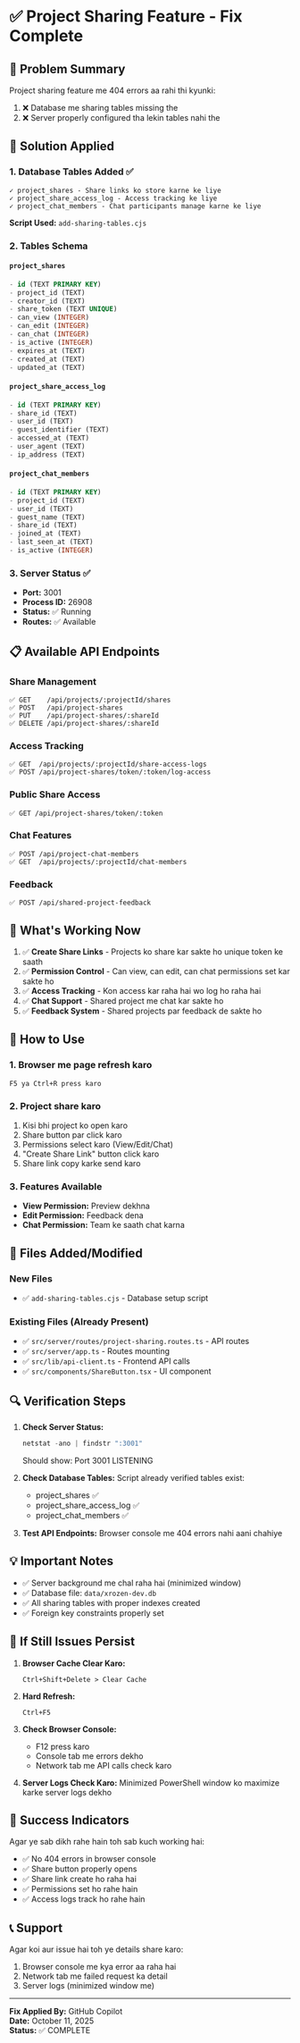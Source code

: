 # ✅ Project Sharing Feature - Fix Complete

## 🎯 Problem Summary

Project sharing feature me 404 errors aa rahi thi kyunki:
1. ❌ Database me sharing tables missing the
2. ❌ Server properly configured tha lekin tables nahi the

## 🔧 Solution Applied

### 1. Database Tables Added ✅
```
✓ project_shares - Share links ko store karne ke liye
✓ project_share_access_log - Access tracking ke liye  
✓ project_chat_members - Chat participants manage karne ke liye
```

**Script Used:** `add-sharing-tables.cjs`

### 2. Tables Schema

#### `project_shares`
```sql
- id (TEXT PRIMARY KEY)
- project_id (TEXT)
- creator_id (TEXT)
- share_token (TEXT UNIQUE)
- can_view (INTEGER)
- can_edit (INTEGER)
- can_chat (INTEGER)
- is_active (INTEGER)
- expires_at (TEXT)
- created_at (TEXT)
- updated_at (TEXT)
```

#### `project_share_access_log`
```sql
- id (TEXT PRIMARY KEY)
- share_id (TEXT)
- user_id (TEXT)
- guest_identifier (TEXT)
- accessed_at (TEXT)
- user_agent (TEXT)
- ip_address (TEXT)
```

#### `project_chat_members`
```sql
- id (TEXT PRIMARY KEY)
- project_id (TEXT)
- user_id (TEXT)
- guest_name (TEXT)
- share_id (TEXT)
- joined_at (TEXT)
- last_seen_at (TEXT)
- is_active (INTEGER)
```

### 3. Server Status ✅
- **Port:** 3001
- **Process ID:** 26908
- **Status:** ✅ Running
- **Routes:** ✅ Available

## 📋 Available API Endpoints

### Share Management
```
✅ GET    /api/projects/:projectId/shares
✅ POST   /api/project-shares
✅ PUT    /api/project-shares/:shareId
✅ DELETE /api/project-shares/:shareId
```

### Access Tracking
```
✅ GET  /api/projects/:projectId/share-access-logs
✅ POST /api/project-shares/token/:token/log-access
```

### Public Share Access
```
✅ GET /api/project-shares/token/:token
```

### Chat Features
```
✅ POST /api/project-chat-members
✅ GET  /api/projects/:projectId/chat-members
```

### Feedback
```
✅ POST /api/shared-project-feedback
```

## 🎉 What's Working Now

1. ✅ **Create Share Links** - Projects ko share kar sakte ho unique token ke saath
2. ✅ **Permission Control** - Can view, can edit, can chat permissions set kar sakte ho
3. ✅ **Access Tracking** - Kon access kar raha hai wo log ho raha hai
4. ✅ **Chat Support** - Shared project me chat kar sakte ho
5. ✅ **Feedback System** - Shared projects par feedback de sakte ho

## 🚀 How to Use

### 1. Browser me page refresh karo
```
F5 ya Ctrl+R press karo
```

### 2. Project share karo
1. Kisi bhi project ko open karo
2. Share button par click karo
3. Permissions select karo (View/Edit/Chat)
4. "Create Share Link" button click karo
5. Share link copy karke send karo

### 3. Features Available
- **View Permission:** Preview dekhna
- **Edit Permission:** Feedback dena
- **Chat Permission:** Team ke saath chat karna

## 📁 Files Added/Modified

### New Files
- ✅ `add-sharing-tables.cjs` - Database setup script

### Existing Files (Already Present)
- ✅ `src/server/routes/project-sharing.routes.ts` - API routes
- ✅ `src/server/app.ts` - Routes mounting
- ✅ `src/lib/api-client.ts` - Frontend API calls
- ✅ `src/components/ShareButton.tsx` - UI component

## 🔍 Verification Steps

1. **Check Server Status:**
   ```powershell
   netstat -ano | findstr ":3001"
   ```
   Should show: Port 3001 LISTENING

2. **Check Database Tables:**
   Script already verified tables exist:
   - project_shares ✅
   - project_share_access_log ✅
   - project_chat_members ✅

3. **Test API Endpoints:**
   Browser console me 404 errors nahi aani chahiye

## 💡 Important Notes

- ✅ Server background me chal raha hai (minimized window)
- ✅ Database file: `data/xrozen-dev.db`
- ✅ All sharing tables with proper indexes created
- ✅ Foreign key constraints properly set

## 🐛 If Still Issues Persist

1. **Browser Cache Clear Karo:**
   ```
   Ctrl+Shift+Delete > Clear Cache
   ```

2. **Hard Refresh:**
   ```
   Ctrl+F5
   ```

3. **Check Browser Console:**
   - F12 press karo
   - Console tab me errors dekho
   - Network tab me API calls check karo

4. **Server Logs Check Karo:**
   Minimized PowerShell window ko maximize karke server logs dekho

## 🎯 Success Indicators

Agar ye sab dikh rahe hain toh sab kuch working hai:
- ✅ No 404 errors in browser console
- ✅ Share button properly opens
- ✅ Share link create ho raha hai
- ✅ Permissions set ho rahe hain
- ✅ Access logs track ho rahe hain

## 📞 Support

Agar koi aur issue hai toh ye details share karo:
1. Browser console me kya error aa raha hai
2. Network tab me failed request ka detail
3. Server logs (minimized window me)

---

**Fix Applied By:** GitHub Copilot  
**Date:** October 11, 2025  
**Status:** ✅ COMPLETE
